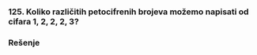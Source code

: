 ### 125. Koliko različitih petocifrenih brojeva možemo napisati od cifara 1, 2, 2, 2, 3?

### Rešenje

